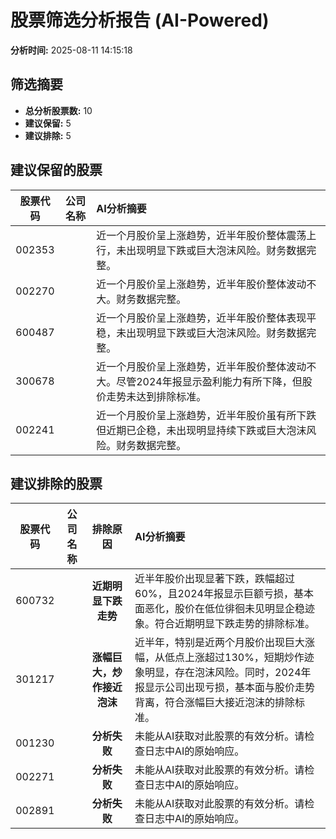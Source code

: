 # 股票筛选分析报告 (AI-Powered)

**分析时间:** 2025-08-11 14:15:18

## 筛选摘要

- **总分析股票数:** 10
- **建议保留:** 5
- **建议排除:** 5

## 建议保留的股票

| 股票代码 | 公司名称 | AI分析摘要 |
|:---:|:---:|:---|
| 002353 |  | 近一个月股价呈上涨趋势，近半年股价整体震荡上行，未出现明显下跌或巨大泡沫风险。财务数据完整。 |
| 002270 |  | 近一个月股价呈上涨趋势，近半年股价整体波动不大。财务数据完整。 |
| 600487 |  | 近一个月股价呈上涨趋势，近半年股价整体表现平稳，未出现明显下跌或巨大泡沫风险。财务数据完整。 |
| 300678 |  | 近一个月股价呈上涨趋势，近半年股价整体波动不大。尽管2024年报显示盈利能力有所下降，但股价走势未达到排除标准。 |
| 002241 |  | 近一个月股价呈上涨趋势，近半年股价虽有所下跌但近期已企稳，未出现明显持续下跌或巨大泡沫风险。财务数据完整。 |

## 建议排除的股票

| 股票代码 | 公司名称 | 排除原因 | AI分析摘要 |
|:---:|:---:|:---:|:---|
| 600732 |  | **近期明显下跌走势** | 近半年股价出现显著下跌，跌幅超过60%，且2024年报显示巨额亏损，基本面恶化，股价在低位徘徊未见明显企稳迹象。符合近期明显下跌走势的排除标准。 |
| 301217 |  | **涨幅巨大，炒作接近泡沫** | 近半年，特别是近两个月股价出现巨大涨幅，从低点上涨超过130%，短期炒作迹象明显，存在泡沫风险。同时，2024年报显示公司出现亏损，基本面与股价走势背离，符合涨幅巨大接近泡沫的排除标准。 |
| 001230 |  | **分析失败** | 未能从AI获取对此股票的有效分析。请检查日志中AI的原始响应。 |
| 002271 |  | **分析失败** | 未能从AI获取对此股票的有效分析。请检查日志中AI的原始响应。 |
| 002891 |  | **分析失败** | 未能从AI获取对此股票的有效分析。请检查日志中AI的原始响应。 |
